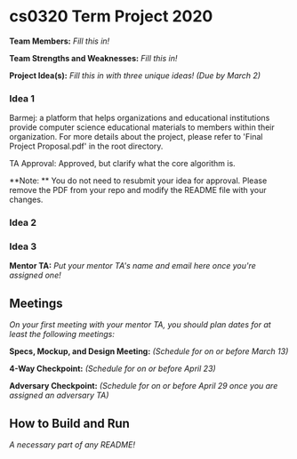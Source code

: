 # cs0320 Term Project 2020

**Team Members:** _Fill this in!_

**Team Strengths and Weaknesses:** _Fill this in!_

**Project Idea(s):** _Fill this in with three unique ideas! (Due by March 2)_
### Idea 1 
Barmej: a platform that helps organizations and educational institutions provide computer science educational  materials to members within their organization. For more details about the project, please refer to 'Final Project Proposal.pdf' in the root directory.

TA Approval: Approved, but clarify what the core algorithm is.

**Note: ** You do not need to resubmit your idea for approval. Please remove the PDF from your repo and modify the README file with your changes. 

### Idea 2

### Idea 3

**Mentor TA:** _Put your mentor TA's name and email here once you're assigned one!_

## Meetings
_On your first meeting with your mentor TA, you should plan dates for at least the following meetings:_

**Specs, Mockup, and Design Meeting:** _(Schedule for on or before March 13)_

**4-Way Checkpoint:** _(Schedule for on or before April 23)_

**Adversary Checkpoint:** _(Schedule for on or before April 29 once you are assigned an adversary TA)_

## How to Build and Run
_A necessary part of any README!_
